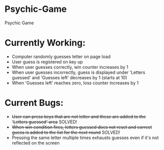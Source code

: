 # Psychic-Game
Psychic Game

Currently Working:
====================
 - Computer randomly guesses letter on page load
 - User guess is registered on key up
 - When user guesses correctly, win counter increases by 1
 - When user guesses incorrectly, guess is displayed under 'Letters guessed' and 'Guesses left' decreases by 1 (starts at 10)
 - When 'Guesses left' reaches zero, loss counter increases by 1
 
Current Bugs:
==================
 - ~~User can press keys that are not letter and these are added to the 'Letters guessed' area~~ SOLVED!
 - ~~When win condition fires, letters guessed does not reset and correct guess is added to the list for the next round~~ SOLVED!
 - Pressing the same letter multiple times exhausts guesses even if it's not reflected on the screen